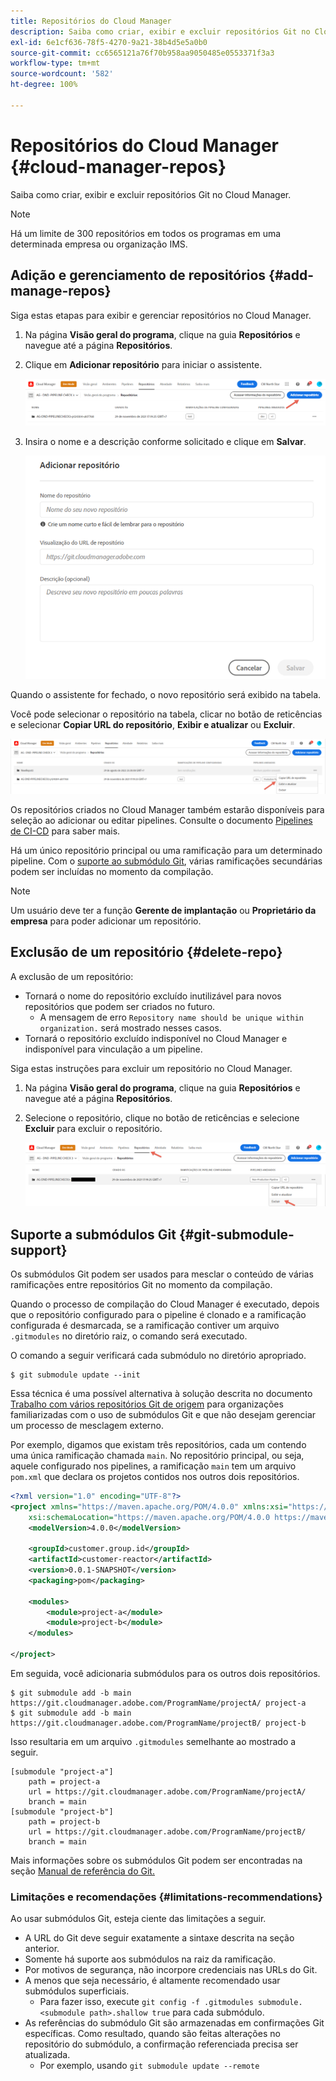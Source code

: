 ```yaml
---
title: Repositórios do Cloud Manager
description: Saiba como criar, exibir e excluir repositórios Git no Cloud Manager.
exl-id: 6e1cf636-78f5-4270-9a21-38b4d5e5a0b0
source-git-commit: cc6565121a76f70b958aa9050485e0553371f3a3
workflow-type: tm+mt
source-wordcount: '582'
ht-degree: 100%

---
```



# Repositórios do Cloud Manager {#cloud-manager-repos}

Saiba como criar, exibir e excluir repositórios Git no Cloud Manager.

>[!NOTE]
>
>Há um limite de 300 repositórios em todos os programas em uma determinada empresa ou organização IMS.

## Adição e gerenciamento de repositórios {#add-manage-repos}

Siga estas etapas para exibir e gerenciar repositórios no Cloud Manager.

1. Na página **Visão geral do programa**, clique na guia **Repositórios** e navegue até a página **Repositórios**.

1. Clique em **Adicionar repositório** para iniciar o assistente.

   ![Botão Adicionar repositório](/help/implementing/cloud-manager/assets/repos/create-repo2.png)

1. Insira o nome e a descrição conforme solicitado e clique em **Salvar**.

   ![Caixa de diálogo Adicionar repositório](/help/implementing/cloud-manager/assets/repos/repo-1.png)

Quando o assistente for fechado, o novo repositório será exibido na tabela.

Você pode selecionar o repositório na tabela, clicar no botão de reticências e selecionar **Copiar URL do repositório**, **Exibir e atualizar** ou **Excluir**.

![Opções do repositório](/help/implementing/cloud-manager/assets/repos/create-repo3.png)

Os repositórios criados no Cloud Manager também estarão disponíveis para seleção ao adicionar ou editar pipelines. Consulte o documento [Pipelines de CI-CD](/help/implementing/cloud-manager/configuring-pipelines/introduction-ci-cd-pipelines.md) para saber mais.

Há um único repositório principal ou uma ramificação para um determinado pipeline. Com o [suporte ao submódulo Git](#git-submodule-support), várias ramificações secundárias podem ser incluídas no momento da compilação.

>[!NOTE]
>
>Um usuário deve ter a função **Gerente de implantação** ou **Proprietário da empresa** para poder adicionar um repositório.

## Exclusão de um repositório {#delete-repo}

A exclusão de um repositório:

* Tornará o nome do repositório excluído inutilizável para novos repositórios que podem ser criados no futuro.
   * A mensagem de erro `Repository name should be unique within organization.` será mostrado nesses casos.
* Tornará o repositório excluído indisponível no Cloud Manager e indisponível para vinculação a um pipeline.

Siga estas instruções para excluir um repositório no Cloud Manager.

1. Na página **Visão geral do programa**, clique na guia **Repositórios** e navegue até a página **Repositórios**.

1. Selecione o repositório, clique no botão de reticências e selecione **Excluir** para excluir o repositório.

   ![Excluir repositório](/help/implementing/cloud-manager/assets/repos/delete-repo.png)

## Suporte a submódulos Git {#git-submodule-support}

Os submódulos Git podem ser usados para mesclar o conteúdo de várias ramificações entre repositórios Git no momento da compilação.

Quando o processo de compilação do Cloud Manager é executado, depois que o repositório configurado para o pipeline é clonado e a ramificação configurada é desmarcada, se a ramificação contiver um arquivo `.gitmodules` no diretório raiz, o comando será executado.

O comando a seguir verificará cada submódulo no diretório apropriado.

```
$ git submodule update --init
```

Essa técnica é uma possível alternativa à solução descrita no documento [Trabalho com vários repositórios Git de origem](/help/implementing/cloud-manager/managing-code/working-with-multiple-source-git-repositories.md) para organizações familiarizadas com o uso de submódulos Git e que não desejam gerenciar um processo de mesclagem externo.

Por exemplo, digamos que existam três repositórios, cada um contendo uma única ramificação chamada `main`. No repositório principal, ou seja, aquele configurado nos pipelines, a ramificação `main` tem um arquivo `pom.xml` que declara os projetos contidos nos outros dois repositórios.

```xml
<?xml version="1.0" encoding="UTF-8"?>
<project xmlns="https://maven.apache.org/POM/4.0.0" xmlns:xsi="https://www.w3.org/2001/XMLSchema-instance"
    xsi:schemaLocation="https://maven.apache.org/POM/4.0.0 https://maven.apache.org/maven-v4_0_0.xsd">
    <modelVersion>4.0.0</modelVersion>
   
    <groupId>customer.group.id</groupId>
    <artifactId>customer-reactor</artifactId>
    <version>0.0.1-SNAPSHOT</version>
    <packaging>pom</packaging>
   
    <modules>
        <module>project-a</module>
        <module>project-b</module>
    </modules>
   
</project>
```

Em seguida, você adicionaria submódulos para os outros dois repositórios.

```shell
$ git submodule add -b main https://git.cloudmanager.adobe.com/ProgramName/projectA/ project-a
$ git submodule add -b main https://git.cloudmanager.adobe.com/ProgramName/projectB/ project-b
```

Isso resultaria em um arquivo `.gitmodules` semelhante ao mostrado a seguir.

```text
[submodule "project-a"]
    path = project-a
    url = https://git.cloudmanager.adobe.com/ProgramName/projectA/
    branch = main
[submodule "project-b"]
    path = project-b
    url = https://git.cloudmanager.adobe.com/ProgramName/projectB/
    branch = main
```

Mais informações sobre os submódulos Git podem ser encontradas na seção [Manual de referência do Git.](https://git-scm.com/book/en/v2/Git-Tools-Submodules)

### Limitações e recomendações {#limitations-recommendations}

Ao usar submódulos Git, esteja ciente das limitações a seguir.

* A URL do Git deve seguir exatamente a sintaxe descrita na seção anterior.
* Somente há suporte aos submódulos na raiz da ramificação.
* Por motivos de segurança, não incorpore credenciais nas URLs do Git.
* A menos que seja necessário, é altamente recomendado usar submódulos superficiais.
   * Para fazer isso, execute `git config -f .gitmodules submodule.<submodule path>.shallow true` para cada submódulo.
* As referências do submódulo Git são armazenadas em confirmações Git específicas. Como resultado, quando são feitas alterações no repositório do submódulo, a confirmação referenciada precisa ser atualizada.
   * Por exemplo, usando `git submodule update --remote`
